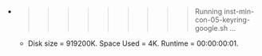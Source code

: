 * >>>>>>>>> Running inst-min-con-05-keyring-google.sh ...
  * Disk size = 919200K. Space Used = 4K. Runtime = 00:00:00:01.
